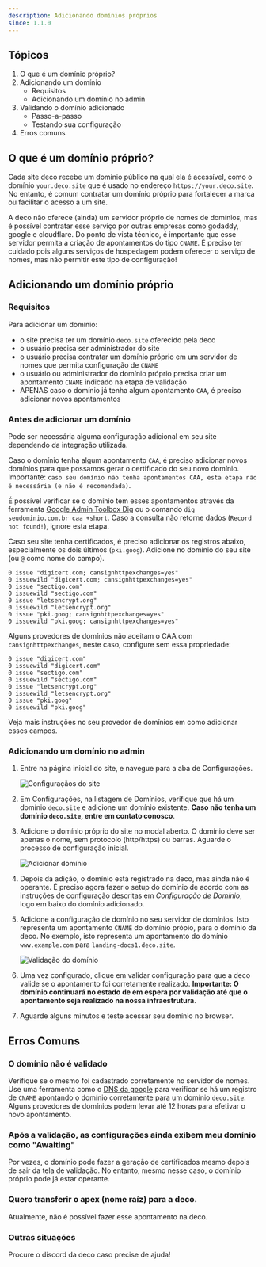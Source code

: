 ```yaml
---
description: Adicionando domínios próprios
since: 1.1.0
---
```


## Tópicos

1. O que é um domínio próprio?
2. Adicionando um domínio
   - Requisitos
   - Adicionando um domínio no admin
3. Validando o domínio adicionado
   - Passo-a-passo
   - Testando sua configuração
4. Erros comuns

## O que é um domínio próprio?

Cada site deco recebe um domínio público na qual ela é acessível, como o domínio
`your.deco.site` que é usado no endereço `https://your.deco.site`. No entanto, é
comum contratar um domínio próprio para fortalecer a marca ou facilitar o acesso
a um site.

A deco não oferece (ainda) um servidor próprio de nomes de domínios, mas é
possível contratar esse serviço por outras empresas como godaddy, google e
cloudflare. Do ponto de vista técnico, é importante que esse servidor permita a
criação de apontamentos do tipo `CNAME`. É preciso ter cuidado pois alguns
serviços de hospedagem podem oferecer o serviço de nomes, mas não permitir este
tipo de configuração!

## Adicionando um domínio próprio

### Requisitos

Para adicionar um domínio:

- o site precisa ter um domínio `deco.site` oferecido pela deco
- o usuário precisa ser administrador do site
- o usuário precisa contratar um domínio próprio em um servidor de nomes que
  permita configuração de `CNAME`
- o usuário ou administrador do domínio próprio precisa criar um apontamento
  `CNAME` indicado na etapa de validação
- APENAS caso o domínio já tenha algum apontamento `CAA`, é preciso adicionar
  novos apontamentos

### Antes de adicionar um domínio

Pode ser necessária alguma configuração adicional em seu site dependendo da
integração utilizada.

Caso o domínio tenha algum apontamento `CAA`, é preciso adicionar novos domínios
para que possamos gerar o certificado do seu novo domínio. Importante:
`caso seu domínio não tenha apontamentos CAA, esta etapa não é necessária (e não é recomendada)`.

É possível verificar se o domínio tem esses apontamentos através da ferramenta
[Google Admin Toolbox Dig](https://toolbox.googleapps.com/apps/dig/#CAA/) ou o
comando `dig seudominio.com.br caa +short`. Caso a consulta não retorne dados
(`Record not found!`), ignore esta etapa.

Caso seu site tenha certificados, é preciso adicionar os registros abaixo,
especialmente os dois últimos (`pki.goog`). Adicione no domínio do seu site (ou
`@` como nome do campo).

```
0 issue "digicert.com; cansignhttpexchanges=yes"
0 issuewild "digicert.com; cansignhttpexchanges=yes"
0 issue "sectigo.com"
0 issuewild "sectigo.com"
0 issue "letsencrypt.org"
0 issuewild "letsencrypt.org"
0 issue "pki.goog; cansignhttpexchanges=yes"
0 issuewild "pki.goog; cansignhttpexchanges=yes"
```

Alguns provedores de domínios não aceitam o CAA com `cansignhttpexchanges`,
neste caso, configure sem essa propriedade:

```
0 issue "digicert.com"
0 issuewild "digicert.com"
0 issue "sectigo.com"
0 issuewild "sectigo.com"
0 issue "letsencrypt.org"
0 issuewild "letsencrypt.org"
0 issue "pki.goog"
0 issuewild "pki.goog"
```

Veja mais instruções no seu provedor de domínios em como adicionar esses campos.

### Adicionando um domínio no admin

1. Entre na página inicial do site, e navegue para a aba de Configurações.

   ![Configuraçãos do site](/docs/getting-started/custom-domains/settings.png)

2. Em Configurações, na listagem de Domínios, verifique que há um domínio
   `deco.site` e adicione um domínio existente. **Caso não tenha um domínio
   `deco.site`, entre em contato conosco**.

3. Adicione o domínio próprio do site no modal aberto. O domínio deve ser apenas
   o nome, sem protocolo (http/https) ou barras. Aguarde o processo de
   configuração inicial.

   ![Adicionar domínio](/docs/getting-started/custom-domains/add-domain.png)

4. Depois da adição, o domínio está registrado na deco, mas ainda não é
   operante. É preciso agora fazer o setup do domínio de acordo com as
   instruções de configuração descritas em _Configuração de Domínio_, logo em
   baixo do domínio adicionado.

5. Adicione a configuração de domínio no seu servidor de domínios. Isto
   representa um apontamento `CNAME` do domínio própio, para o domínio da deco.
   No exemplo, isto representa um apontamento do domínio `www.example.com` para
   `landing-docs1.deco.site`.

   ![Validação do domínio](/docs/getting-started/custom-domains/validate-domain.png)

6. Uma vez configurado, clique em validar configuração para que a deco valide se
   o apontamento foi corretamente realizado. **Importante: O domínio continuará
   no estado de em espera por validação até que o apontamento seja realizado na
   nossa infraestrutura**.

7. Aguarde alguns minutos e teste acessar seu domínio no browser.

## Erros Comuns

### O domínio não é validado

Verifique se o mesmo foi cadastrado corretamente no servidor de nomes. Use uma
ferramenta como o [DNS da google](https://dns.google/) para verificar se há um
registro de `CNAME` apontando o domínio corretamente para um domínio
`deco.site`. Alguns provedores de domínios podem levar até 12 horas para
efetivar o novo apontamento.

### Após a validação, as configurações ainda exibem meu domínio como "Awaiting"

Por vezes, o domínio pode fazer a geração de certificados mesmo depois de sair
da tela de validação. No entanto, mesmo nesse caso, o domínio próprio pode já
estar operante.

### Quero transferir o apex (nome raíz) para a deco.

Atualmente, não é possível fazer esse apontamento na deco.

### Outras situações

Procure o discord da deco caso precise de ajuda!
